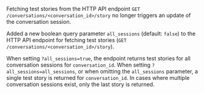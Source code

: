 Fetching test stories from the HTTP API endpoint 
`GET /conversations/<conversation_id>/story` no longer triggers an update 
of the conversation session.

Added a new boolean query parameter `all_sessions` (default: `false`) to the HTTP API 
endpoint for fetching test stories (`GET /conversations/<conversation_id>/story`). 

When setting `?all_sessions=true`, the endpoint returns test stories for all 
conversation sessions for `conversation_id`. 
When setting `?all_sessions=all_sessions`, or when omitting the `all_sessions` 
parameter, a single test story is returned for `conversation_id`. In cases where 
multiple conversation sessions exist, only the last story is returned.
